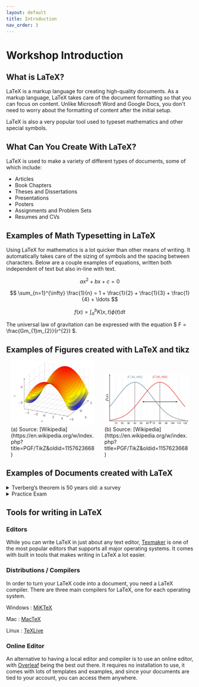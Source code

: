 ```yaml
---
layout: default
title: Introduction
nav_order: 3
---
```


<!-- Allows LaTeX-like Math -->
<script type="text/x-mathjax-config">
MathJax.Hub.Config({
    tex2jax: {
    skipTags: ['script', 'noscript', 'style', 'textarea', 'pre'],
    inlineMath: [['$','$']],
    displayAlign: 'center',
    }
});
</script>

<script>
MathJax = {
  tex: {
    inlineMath: [['$', '$'], ['\\(', '\\)']]
  },
  chtml: {
    scale: 1
  }
};
</script>
<script id="MathJax-script" async
  src="https://cdn.jsdelivr.net/npm/mathjax@3/es5/tex-chtml.js">
</script>

# Workshop Introduction

<!-- Follow along with the introductory video, slides, or text below.

<iframe height="416" width="100%" allowfullscreen frameborder=0 src="https://echo360.ca/media/eda1d592-eb4e-453d-bd23-0e1a84800ee0/public?autoplay=false&automute=false"></iframe>
[View original here.](https://echo360.ca/media/eda1d592-eb4e-453d-bd23-0e1a84800ee0/public) -->

## What is LaTeX?

LaTeX is a markup language for creating high-quality documents. As a markup language, LaTeX takes care of the document formatting so that you can focus on content. Unlike Microsoft Word and Google Docs, you don't need to worry about the formatting of content after the initial setup.

LaTeX is also a very popular tool used to typeset mathematics and other special symbols.

## What Can You Create With LaTeX?

LaTeX is used to make a variety of different types of documents, some of which include:
- Articles
- Book Chapters
- Theses and Dissertations
- Presentations
- Posters
- Assignments and Problem Sets
- Resumes and CVs

## Examples of Math Typesetting in LaTeX    

Using LaTeX for mathematics is a lot quicker than other means of writing. It automatically takes care of the sizing of symbols and the spacing between characters. Below are a couple examples of equations, written both independent of text but also in-line with text.

<div class="code-example">

$$ax^2 + bx + c = 0$$


$$ \sum_{n=1}^{\infty} \frac{1}{n} = 1 + \frac{1}{2} + \frac{1}{3} + \frac{1}{4} + \ldots $$


$$ f(x) = \int_{a}^{b}K(x,t)\phi(t)dt $$


The universal law of gravitation can be expressed with the equation $ F = \frac{Gm_{1}m_{2}}{r^{2}} $.

</div>

## Examples of Figures created with LaTeX and tikz

<div style="display: flex; justify-content: space-around; align-items: baseline" class="code-example">

<div style="width: 45%" markdown="1">
  <img width="100%" src="assets/img/introduction/tikz1.svg">
  (a) Source: [Wikipedia](https://en.wikipedia.org/w/index.php?title=PGF/TikZ&oldid=1157623668)
</div>

<div style="width: 45%" markdown="1">
  <img width="100%" src="assets/img/introduction/tikz2.svg">
  (b) Source: [Wikipedia](https://en.wikipedia.org/w/index.php?title=PGF/TikZ&oldid=1157623668)
</div>

</div>

## Examples of Documents created with LaTeX

<details markdown="1">
<summary>Tverberg’s theorem is 50 years old: a survey</summary>
<embed height="800" width="100%" src="https://arxiv.org/pdf/1712.06119.pdf">
[See original](https://arxiv.org/pdf/1712.06119.pdf)
</details>

<details markdown="1">
<summary>Practice Exam</summary>
<embed height="800" width="100%" src="assets/docs/ExampleDocument2.pdf">
[See original](assets/docs/ExampleDocument2.pdf)
</details>

## Tools for writing in LaTeX

### Editors
While you can write LaTeX in just about any text editor, [Texmaker](https://www.xm1math.net/texmaker/) is one of the most popular editors that supports all major operating systems. It comes with built in tools that makes writing in LaTeX a lot easier. 

### Distributions / Compilers
In order to turn your LaTeX code into a document, you need a LaTeX compiler. There are three main compilers for LaTeX, one for each operating system.

Windows
: [MiKTeX](https://miktex.org/)

Mac
: [MacTeX](https://www.tug.org/mactex/)

Linux
: [TeXLive](https://www.tug.org/texlive/)

### Online Editor
An alternative to having a local editor and compiler is to use an online editor, with [Overleaf](https://www.overleaf.com/) being the best out there. It requires no installation to use, it comes with lots of templates and examples, and since your documents are tied to your account, you can access them anywhere.